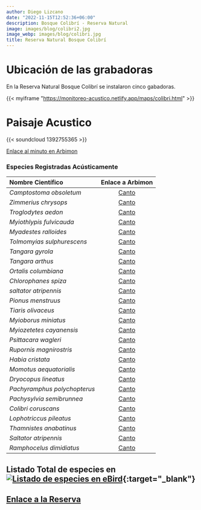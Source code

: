 ```yaml
---
author: Diego Lizcano
date: "2022-11-15T12:52:36+06:00"
description: Bosque Colibrí - Reserva Natural
image: images/blog/colibri2.jpg
image_webp: images/blog/colibri.jpg
title: Reserva Natural Bosque Colibrí
---
```


# Ubicación de las grabadoras

En la Reserva Natural Bosque Colibrí se instalaron cinco gabadoras. 

{{< myiframe "https://monitoreo-acustico.netlify.app/maps/colibri.html" >}}


# Paisaje Acustico



{{< soundcloud 1392755365 >}}

[Enlace al minuto en Arbimon](https://arbimon.rfcx.org/project/destinos-awake/visualizer/rec/42251226?gain=15)


### Especies Registradas Acústicamente


|__Nombre Científico__| Enlace a Arbimon|
| :---        |     :----:   |
|_Camptostoma obsoletum_| [Canto](https://arbimon.rfcx.org/project/destinos-awake/visualizer/rec/42030507/?gain=15)|
|_Zimmerius chrysops_| [Canto](https://arbimon.rfcx.org/project/destinos-awake/visualizer/rec/42030481?gain=15)|
|_Troglodytes aedon_| [Canto](https://arbimon.rfcx.org/project/destinos-awake/visualizer/rec/42030287?gain=15)|
|_Myiothlypis fulvicauda_| [Canto](https://arbimon.rfcx.org/project/destinos-awake/visualizer/rec/42031549/?gain=20)|
|_Myadestes ralloides_| [Canto](https://arbimon.rfcx.org/project/destinos-awake/visualizer/rec/42030990?gain=20)|
|_Tolmomyias sulphurescens_| [Canto](https://arbimon.rfcx.org/project/destinos-awake/visualizer/rec/42032180?gain=20)|
|_Tangara gyrola_| [Canto](https://arbimon.rfcx.org/project/destinos-awake/visualizer/rec/42032180?gain=20)|
|_Tangara arthus_| [Canto](https://arbimon.rfcx.org/project/destinos-awake/visualizer/rec/42031200?gain=20)|
|_Ortalis columbiana_| [Canto](https://arbimon.rfcx.org/project/destinos-awake/visualizer/rec/42032349?gain=20)|
|_Chlorophanes spiza_| [Canto](https://arbimon.rfcx.org/project/destinos-awake/visualizer/rec/42033851?gain=20)|
|_saltator atripennis_| [Canto](https://arbimon.rfcx.org/project/destinos-awake/visualizer/rec/42042497/?gain=20)|
|_Pionus menstruus_| [Canto](https://arbimon.rfcx.org/project/destinos-awake/visualizer/rec/42042789?gain=20)|
|_Tiaris olivaceus_| [Canto](https://arbimon.rfcx.org/project/destinos-awake/visualizer/rec/42052560?gain=15)|
|_Myioborus miniatus_| [Canto](https://arbimon.rfcx.org/project/destinos-awake/visualizer/rec/42052560?gain=15)|
|_Myiozetetes cayanensis_| [Canto](https://arbimon.rfcx.org/project/destinos-awake/visualizer/rec/42053928?gain=15)|
|_Psittacara wagleri_| [Canto](https://arbimon.rfcx.org/project/destinos-awake/visualizer/rec/42053734?gain=15	)|
|_Rupornis magnirostris_| [Canto](https://arbimon.rfcx.org/project/destinos-awake/visualizer/rec/42063413?gain=20)|
|_Habia cristata_| [Canto](https://arbimon.rfcx.org/project/destinos-awake/audiodata/species	)|
|_Momotus aequatorialis_| [Canto](https://arbimon.rfcx.org/project/destinos-awake/visualizer/rec/44328696?gain=20)|
|_Dryocopus lineatus_| [Canto](https://arbimon.rfcx.org/project/destinos-awake/visualizer/rec/44328581?gain=20)|
|_Pachyramphus polychopterus_| [Canto](https://arbimon.rfcx.org/project/destinos-awake/visualizer/rec/42204122/?gain=20)|
|_Pachysylvia semibrunnea_| [Canto](https://arbimon.rfcx.org/project/destinos-awake/visualizer/rec/42205280?gain=15)|
|_Colibri coruscans_| [Canto](https://arbimon.rfcx.org/project/destinos-awake/visualizer/rec/42205090?gain=15)|
|_Lophotriccus pileatus_| [Canto](https://arbimon.rfcx.org/project/destinos-awake/visualizer/rec/42205278?gain=15)|
|_Thamnistes anabatinus_| [Canto](https://arbimon.rfcx.org/project/destinos-awake/visualizer/rec/42205480?gain=15)|
|_Saltator atripennis_| [Canto](https://arbimon.rfcx.org/project/destinos-awake/visualizer/rec/42206578?gain=15)|
|_Ramphocelus dimidiatus_| [Canto](https://arbimon.rfcx.org/project/destinos-awake/visualizer/rec/42262415/?gain=15)|





## Listado Total de especies en[![Listado de especies en eBird](/images/blog/Logo_ebird.png "Reservas de Altagracia-Ecolodge Buenaventura eBird hotspot")](https://ebird.org/colombia/checklist/S123210136){:target="_blank"}



## [Enlace a la Reserva](https://bosque-colibri-reserva-natural.negocio.site/)




